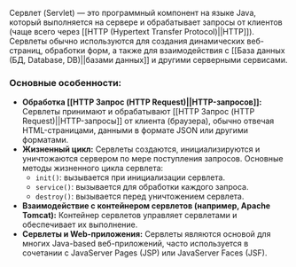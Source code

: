 Сервлет (Servlet) — это программный компонент на языке Java, который выполняется на сервере и обрабатывает запросы от клиентов (чаще всего через [[HTTP (Hypertext Transfer Protocol)||HTTP]]). Сервлеты обычно используются для создания динамических веб-страниц, обработки форм, а также для взаимодействия с [[База данных (БД, Database, DB)||базами данных]] и другими серверными сервисами.

### Основные особенности:

- **Обработка [[HTTP Запрос (HTTP Request)||HTTP-запросов]]:** Сервлеты принимают и обрабатывают [[HTTP Запрос (HTTP Request)||HTTP-запросы]] от клиента (браузера), обычно отвечая HTML-страницами, данными в формате JSON или другими форматами.
- **Жизненный цикл:** Сервлеты создаются, инициализируются и уничтожаются сервером по мере поступления запросов. Основные методы жизненного цикла сервлета:
	- `init()`: вызывается при инициализации сервлета.
	- `service()`: вызывается для обработки каждого запроса.
	- `destroy()`: вызывается перед уничтожением сервлета.
- **Взаимодействие с контейнером сервлетов (например, Apache Tomcat):** Контейнер сервлетов управляет сервлетами и обеспечивает их выполнение.
- **Сервлеты и Web-приложения:** Сервлеты являются основой для многих Java-based веб-приложений, часто используется в сочетании с JavaServer Pages (JSP) или JavaServer Faces (JSF).